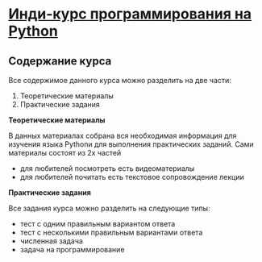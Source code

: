 # [Инди-курс программирования на Python](https://stepik.org/course/63085)

## Содержание курса
Все содержимое данного курса можно разделить на две части:

1. Теоретические материалы
2. Практические задания

**Теоретические материалы**

В данных материалах собрана вся необходимая информация для изучения языка Pythonи для выполнения практических заданий. Сами материалы состоят из 2х частей

- для любителей посмотреть есть видеоматериалы
- для любителей почитать есть текстовое сопровождение лекции

**Практические задания**

Все задания курса можно разделить на следующие типы:

- тест с одним правильным вариантом ответа
- тест с несколькими правильным вариантами ответа
- численная задача
- задача на программирование